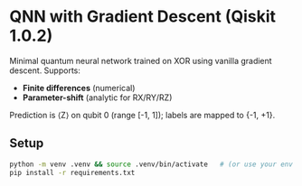 # QNN with Gradient Descent (Qiskit 1.0.2)

Minimal quantum neural network trained on XOR using vanilla gradient descent.
Supports:
- **Finite differences** (numerical)
- **Parameter-shift** (analytic for RX/RY/RZ)

Prediction is ⟨Z⟩ on qubit 0 (range [-1, 1]); labels are mapped to {-1, +1}.

## Setup
```bash
python -m venv .venv && source .venv/bin/activate   # (or use your env manager)
pip install -r requirements.txt
